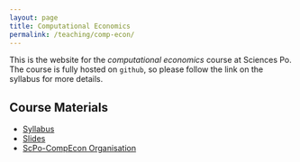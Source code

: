 ```yaml
---
layout: page
title: Computational Economics
permalink: /teaching/comp-econ/
---
```


This is the website for the *computational economics* course at Sciences Po. The course is fully hosted on `github`, so please follow the link on the syllabus for more details.


## Course Materials

* [Syllabus](https://github.com/ScPo-CompEcon/Syllabus)
* [Slides](https://scpo-compecon.github.io/CoursePack/)
* [ScPo-CompEcon Organisation](https://github.com/ScPo-CompEcon)




